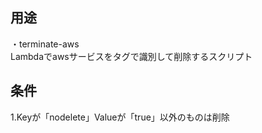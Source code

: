 ## 用途 
・terminate-aws   
Lambdaでawsサービスをタグで識別して削除するスクリプト  

## 条件  
1.Keyが「nodelete」Valueが「true」以外のものは削除  

